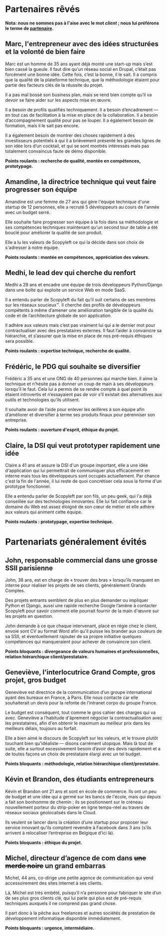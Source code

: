 # Partenaires rêvés

**Nota: nous ne sommes pas à l'aise avec le mot *client* ; nous lui préférons le terme de [<ins>partenaire</ins>](http://www.youtube.com/watch?v=rOPoP4YWgmk).**

## Marc, l'entrepreneur avec des idées structurées et la volonté de bien faire

Marc est un homme de 35 ans ayant déjà monté une start-up mais s’est bien cassé la gueule.
Il faut dire qu’un réseau social en Drupal, c’était pas forcément une bonne idée.
Cette fois, c’est la bonne, il le sait. Il a compris que la qualité de la plateforme technique, que la méthodologie étaient pour partie des facteurs clés de la réussite du projet.

Il a pas mal bossé son business plan, mais se rend bien compte qu’il va devoir se faire aider sur les aspects mise en œuvre.

Il a besoin de profils qualifiés techniquement. Il a besoin d’encadrement — en tout cas de facilitation à la mise en place de la collaboration. Il a besoin d’accompagnement qualité pour pas se louper. Il a également besoin de formation, mais il le sait pas encore.

Il a également besoin de montrer des choses rapidement à des investisseurs potentiels à qui il a brièvement présenté les grandes lignes de son idée lors d’un cocktail, et qui se sont montrés intéressés mais pas totalement convaincus faute de démo disponible.

**Points roulants : recherche de qualité, montée en compétences, prototypage.**


## Amandine, la directrice technique qui veut faire progresser son équipe

Amandine est une femme de 27 ans qui gère l'équipe technique d'une startup de 12 personnes, elle a recruté 5 développeurs au cours de l'année avec un budget serré.

Elle souhaite faire progresser son équipe à la fois dans sa méthodologie et ses compétences techniques maintenant qu'un second tour de table a été bouclé pour améliorer la qualité de son produit.

Elle a lu les valeurs de Scopyleft ce qui la décide dans son choix de s'adresser à notre équipe.

**Points roulants : montée en compétences, appréciation des valeurs.**


## Medhi, le lead dev qui cherche du renfort

Medhi a 29 ans et encadre une équipe de trois développeurs Python/Django dans une boîte qui exploite un service Web en mode SaaS.

Il a entendu parler de Scopyleft du fait qu’il suit certains de ses membres sur les réseaux soucieux™. Il cherche des profils de développeurs compétents à même d’amener une amélioration tangible de la qualité du code et de l’architecture globale de son application.

Il adhère aux valeurs mais c’est pas vraiment lui qui a le dernier mot pour contractualiser avec des prestataires externes. Il faut l’aider à convaincre sa hiérarchie, et s’assurer que la mise en place de nos pré-requis éthiques sera possible.

**Points roulants : expertise technique, recherche de qualité.**


## Frédéric, le PDG qui souhaite se diversifier

Frédéric a 35 ans et une ONG de 40 personnes qui marche bien. Il aime la technique et n’hésite pas à donner un coup de main à ses développeurs lorsqu’il le faut. Cela lui a permis de se rendre compte à quel point ils étaient introvertis et n’essayaient pas de voir s’il existait des alternatives aux outils et technologies qu’ils utilisent.

Il souhaite avoir de l’aide pour enlever les œillères à son équipe afin d’améliorer et diversifier à terme ses produits finaux pour pérenniser son entreprise.

**Points roulants : ouverture d'esprit, éthique du projet.**


## Claire, la DSI qui veut prototyper rapidement une idée

Claire a 41 ans et assure la DSI d'un groupe important, elle a une idée d'application qui lui permettrait de communiquer plus efficacement en interne mais tous les développeurs sont occupés actuellement. Par chance c'est la fin de l'année, il lui reste de quoi concrétiser cela sous la forme d'un prototype fonctionnel.

Elle a entendu parler de Scopyleft par son fils, un peu geek, qui l'a déjà conseillée sur des technologies innovantes. Elle lui fait confiance car le domaine du Web est assez éloigné de son cœur de métier et elle adhère aux valeurs qui animent cette équipe.

**Points roulants : prototypage, expertise technique.**


# Partenariats généralement évités

## John, responsable commercial dans une grosse SSII parisienne

John, 38 ans, est en charge de « trouver des bras » lorsqu’ils manquent en interne pour réaliser les projets de ses clients, généralement Grands Comptes.

Des projets entrants semblent de plus en plus demander ou impliquer Python et Django, aussi une rapide recherche Google l’amène à contacter Scopyleft pour savoir comment elle pourrait fournir de la main d'œuvre sur les projets en question.

John demande à ce que chaque intervenant, placé en régie chez le client, envoie sont CV au format Word afin qu'il puisse les brander aux couleurs de sa SSII, et éventuellement rajouter de sa propre initiative quelques compétences qui manqueraient pour achever de convaincre son client.

**Points bloquants : divergeance de valeurs humaines et professionnelles, relation hiérarchique client/prestataire.**


## Geneviève, l'interlocutrice Grand Compte, gros projet, gros budget

Geneviève est directrice de la communication d’un groupe international ayant des bureaux en France, à Paris. Elle nous contacte car elle souhaiterait un devis pour la refonte de l’intranet corpo du groupe France.

Le budget est conséquent, tout comme le gros cahier des charges qui va avec. Geneviève a l’habitude d'âprement négocier la contractualisation avec les prestataires, afin d'en obtenir le maximum au meilleur prix dans les meilleurs délais, toujours au forfait.

Elle a bien aimé le discours de Scopyleft sur les valeurs, et le trouve plutôt touchant bien qu'idéaliste — disons carrément utopique. Mais là tout de suite, elle a surtout excessivement besoin d’avoir des devis rapidement et a de toutes façons un choix de prestataire élargi avec un tel budget.

**Points bloquants : méthodologie, relation hiérarchique client/prestataire.**


## Kévin et Brandon, des étudiants entrepreneurs

Kévin et Brandon ont 21 ans et sont en école de commerce. Ils ont un peu de budget et une idée qui a germé sur les bancs de l'école, mais qui depuis a fait son bonhomme de chemin ; ils se positionnent sur le créneau nouvellement porteur du strip-poker en ligne temps-réel au travers de réseaux sociaux géolocalisés dans le Cloud.

Ils veulent se lancer dans la création d’une startup pour proposer leur service innovant qu’ils comptent revendre à Facebook dans 3 ans (s’ils arrivent à relocaliser l’entreprise en Belgique d’ici là).

**Points bloquants : éthique du projet.**


## Michel, directeur d’agence de com dans <del>une merde noire</del> un grand embarras

Michel, 44 ans, co-dirige une petite agence de communication qui vend accessoirement des sites internet à ses clients.

Là, Michel est très embêté, puisqu’il n’a personne pour fabriquer le site d’un de ses plus gros clients clé, qui lui parle qui plus est de pré-requis techniques auxquels il ne comprend pas grand chose.

Il part donc à la pêche aux freelances et autres sociétés de prestation de développement informatique disponible immédiatement.

**Points bloquants : urgence, intermédiaire.**

